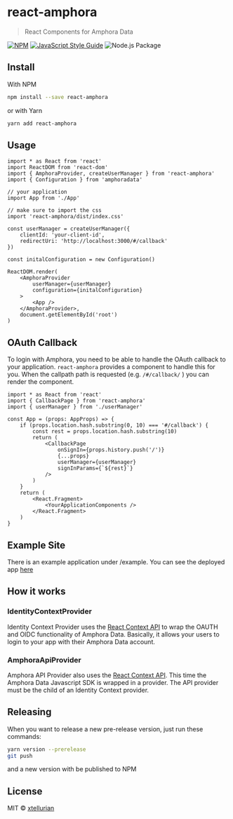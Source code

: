 # react-amphora

> React Components for Amphora Data

[![NPM](https://img.shields.io/npm/v/react-amphora.svg)](https://www.npmjs.com/package/react-amphora) [![JavaScript Style Guide](https://img.shields.io/badge/code_style-standard-brightgreen.svg)](https://standardjs.com) ![Node.js Package](https://github.com/xtellurian/react-amphora/workflows/Node.js%20Package/badge.svg)

## Install

With NPM

```bash
npm install --save react-amphora
```

or with Yarn

```bash
yarn add react-amphora
```

## Usage

```tsx
import * as React from 'react'
import ReactDOM from 'react-dom'
import { AmphoraProvider, createUserManager } from 'react-amphora'
import { Configuration } from 'amphoradata'

// your application
import App from './App'

// make sure to import the css
import 'react-amphora/dist/index.css'

const userManager = createUserManager({
    clientId: 'your-client-id',
    redirectUri: 'http://localhost:3000/#/callback'
})

const initalConfiguration = new Configuration()

ReactDOM.render(
    <AmphoraProvider
        userManager={userManager}
        configuration={initalConfiguration}
    >
        <App />
    </AmphoraProvider>,
    document.getElementById('root')
)
```

## OAuth Callback

To login with Amphora, you need to be able to handle the OAuth callback to your application. `react-amphora` provides a component to handle this for you. When the callpath path is requested (e.g. `/#/callback/` ) you can render the <CallbackPage/> component.

```tsx
import * as React from 'react'
import { CallbackPage } from 'react-amphora'
import { userManager } from './userManager'

const App = (props: AppProps) => {
    if (props.location.hash.substring(0, 10) === '#/callback') {
        const rest = props.location.hash.substring(10)
        return (
            <CallbackPage
                onSignIn={props.history.push('/')}
                {...props}
                userManager={userManager}
                signInParams={`${rest}`}
            />
        )
    }
    return (
        <React.Fragment>
            <YourApplicationComponents />
        </React.Fragment>
    )
}
```

## Example Site

There is an example application under /example. You can see the deployed app [here](https://react-amphora-example.xtellurian.vercel.app/)

## How it works

### IdentityContextProvider

Identity Context Provider uses the [React Context API](https://reactjs.org/docs/context.html) to wrap the OAUTH and OIDC functionality of Amphora Data. Basically, it allows your users to login to your app with their Amphora Data account.

### AmphoraApiProvider

Amphora API Provider also uses the [React Context API](https://reactjs.org/docs/context.html). This time the Amphora Data Javascript SDK is wrapped in a provider. The API provider must be the child of an Identity Context provider.

## Releasing

When you want to release a new pre-release version, just run these commands:

```sh
yarn version --prerelease
git push
```

and a new version with be published to NPM

## License

MIT © [xtellurian](https://github.com/xtellurian)
